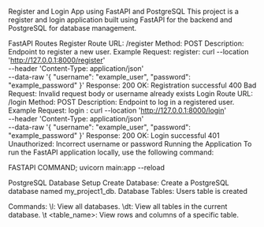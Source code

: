 Register and Login App using FastAPI and PostgreSQL
This project is a register and login application built using FastAPI for the backend and PostgreSQL for database management.

FastAPI
Routes
Register Route
URL: /register
Method: POST
Description: Endpoint to register a new user.
Example Request:
register:
curl --location 'http://127.0.0.1:8000/register' \
--header 'Content-Type: application/json' \
--data-raw '{
  "username": "example_user",
  "password": "example_password"
}'
Response:
200 OK: Registration successful
400 Bad Request: Invalid request body or username already exists
Login Route
URL: /login
Method: POST
Description: Endpoint to log in a registered user.
Example Request:
login :
curl --location 'http://127.0.0.1:8000/login' \
--header 'Content-Type: application/json' \
--data-raw '{
  "username": "example_user",
  "password": "example_password"
}'
Response:
200 OK: Login successful
401 Unauthorized: Incorrect username or password
Running the Application
To run the FastAPI application locally, use the following command:

FASTAPI COMMAND;
uvicorn main:app --reload

PostgreSQL
Database Setup
Create Database:
Create a PostgreSQL database named my_project1_db.
Database Tables:
Users table is created

Commands:
\l: View all databases.
\dt: View all tables in the current database.
\t <table_name>: View rows and columns of a specific table.

